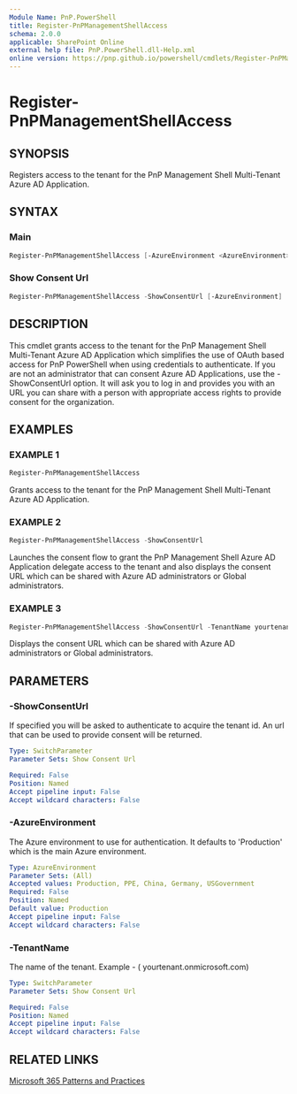 ```yaml
---
Module Name: PnP.PowerShell
title: Register-PnPManagementShellAccess
schema: 2.0.0
applicable: SharePoint Online
external help file: PnP.PowerShell.dll-Help.xml
online version: https://pnp.github.io/powershell/cmdlets/Register-PnPManagementShellAccess.html
---
```

 
# Register-PnPManagementShellAccess

## SYNOPSIS
Registers access to the tenant for the PnP Management Shell Multi-Tenant Azure AD Application.

## SYNTAX

### Main
```powershell
Register-PnPManagementShellAccess [-AzureEnvironment <AzureEnvironment>] 
```

### Show Consent Url
```powershell
Register-PnPManagementShellAccess -ShowConsentUrl [-AzureEnvironment]
```

## DESCRIPTION
This cmdlet grants access to the tenant for the PnP Management Shell Multi-Tenant Azure AD Application which simplifies the use of OAuth based access for PnP PowerShell when using credentials to authenticate. If you are not an administrator that can consent Azure AD Applications, use the -ShowConsentUrl option. It will ask you to log in and provides you with an URL you can share with a person with appropriate access rights to provide consent for the organization.

## EXAMPLES

### EXAMPLE 1
```powershell
Register-PnPManagementShellAccess
```

Grants access to the tenant for the PnP Management Shell Multi-Tenant Azure AD Application.

### EXAMPLE 2
```powershell
Register-PnPManagementShellAccess -ShowConsentUrl
```

Launches the consent flow to grant the PnP Management Shell Azure AD Application delegate access to the tenant and also displays the consent URL which can be shared with Azure AD administrators or Global administrators.

### EXAMPLE 3
```powershell
Register-PnPManagementShellAccess -ShowConsentUrl -TenantName yourtenant.onmicrosoft.com
```

Displays the consent URL which can be shared with Azure AD administrators or Global administrators.

## PARAMETERS

### -ShowConsentUrl
If specified you will be asked to authenticate to acquire the tenant id. An url that can be used to provide consent will be returned.

```yaml
Type: SwitchParameter
Parameter Sets: Show Consent Url

Required: False
Position: Named
Accept pipeline input: False
Accept wildcard characters: False
```

### -AzureEnvironment
The Azure environment to use for authentication. It defaults to 'Production' which is the main Azure environment.

```yaml
Type: AzureEnvironment
Parameter Sets: (All)
Accepted values: Production, PPE, China, Germany, USGovernment
Required: False
Position: Named
Default value: Production
Accept pipeline input: False
Accept wildcard characters: False
```

### -TenantName
The name of the tenant. Example - ( yourtenant.onmicrosoft.com)

```yaml
Type: SwitchParameter
Parameter Sets: Show Consent Url

Required: False
Position: Named
Accept pipeline input: False
Accept wildcard characters: False
```

## RELATED LINKS

[Microsoft 365 Patterns and Practices](https://aka.ms/m365pnp)

